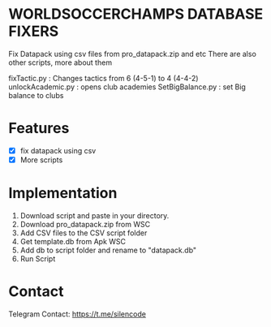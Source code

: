 # WORLDSOCCERCHAMPS DATABASE FIXERS
Fix Datapack using csv files from pro_datapack.zip and etc
There are also other scripts, more about them

fixTactic.py : Changes tactics from 6 (4-5-1) to 4 (4-4-2)
unlockAcademic.py : opens club academies
SetBigBalance.py : set Big balance to clubs

# Features
- [x] fix datapack using csv
- [x] More scripts 

# Implementation
1. Download script and paste in your directory.
2. Download pro_datapack.zip from WSC
3. Add CSV files to the CSV script folder
4. Get template.db from Apk WSC
5. Add db to script folder and rename to "datapack.db"
6. Run Script



# Contact
Telegram Contact: https://t.me/silencode <br />
